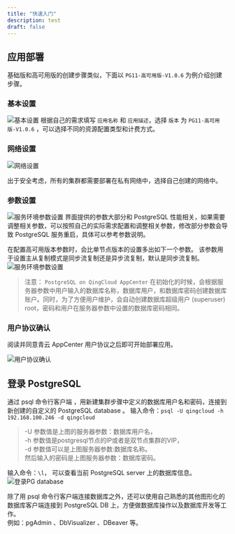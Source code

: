 ```yaml
---
title: "快速入门"
description: test
draft: false
---
```




## 应用部署

基础版和高可用版的创建步骤类似，下面以 `PG11-高可用版-V1.0.6` 为例介绍创建步骤。

### 基本设置  

![基本设置](../../_images/basic_config.png)
根据自己的需求填写 `应用名称` 和 `应用描述`，选择 `版本` 为 `PG11-高可用版-V1.0.6` ，可以选择不同的资源配置类型和计费方式。

### 网络设置

![网络设置](../../_images/vxnet_config.png)

出于安全考虑，所有的集群都需要部署在私有网络中，选择自己创建的网络中。

### 参数设置

![服务环境参数设置](../../_images/pg_param_config.png)
界面提供的参数大部分和 PostgreSQL 性能相关，如果需要调整相关参数，可以按照自己的实际需求配置和调整相关参数，修改部分参数会导致 PostgreSQL 服务重启，具体可以参考参数说明。

在配置高可用版本参数时，会比单节点版本的设置多出如下一个参数。
该参数用于设置主从复制模式是同步流复制还是异步流复制，默认是同步流复制。
![服务环境参数设置](../../_images/pg_param2more_config.png)

 >注意：
 >`PostgreSQL on QingCloud AppCenter` 在初始化的时候，会根据服务器参数中用户输入的数据库名称，数据库用户，和数据库密码创建数据库账户。同时，为了方便用户维护，会自动创建数据库超级用户 (superuser) root，密码和用户在服务器参数中设置的数据库密码相同。

### 用户协议确认  

阅读并同意青云 AppCenter 用户协议之后即可开始部署应用。

![用户协议确认](../../_images/pg_userprotocol_config.png)

## 登录 PostgreSQL

通过 psql 命令行客户端 ，用新建集群步骤中定义的数据库用户名和密码，连接到新创建的自定义的 PostgreSQL database 。
输入命令：`psql -U qingcloud -h 192.168.100.246 -d qingcloud`

>-U 参数值是上图的服务器参数：数据库用户名，  
>-h 参数值是postgresql节点的IP或者是双节点集群的VIP，  
>-d 参数值可以是上图服务器参数:数据库名称。    
>然后输入的密码是上图服务器参数：数据库密码。  

输入命令：`\l`， 可以查看当前 PostgreSQL server 上的数据库信息。  
  ![登录PG database](../../_images/pglogin.png)  

除了用 psql 命令行客户端连接数据库之外，还可以使用自己熟悉的其他图形化的数据库客户端连接到 PostgreSQL DB 上，方便做数据库操作以及数据库开发等工作。  
例如：pgAdmin 、DbVisualizer 、DBeaver 等。